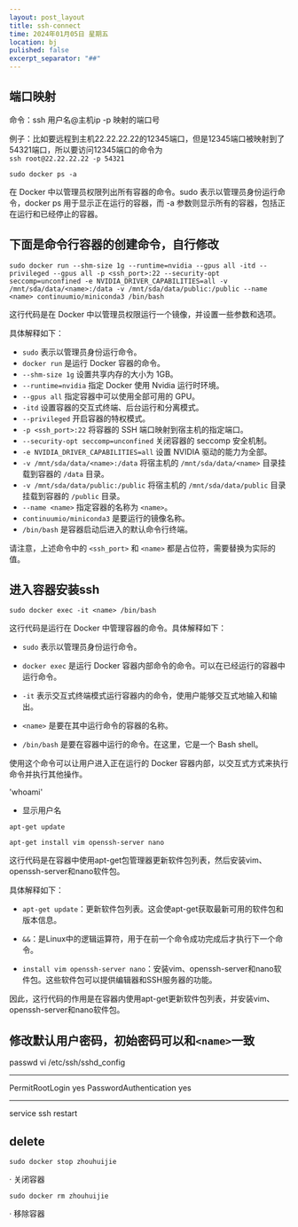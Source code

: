 ```yaml
---
layout: post_layout
title: ssh-connect
time: 2024年01月05日 星期五
location: bj
pulished: false
excerpt_separator: "##"
--- 
```

## 端口映射
命令：ssh 用户名@主机ip -p 映射的端口号

例子：比如要远程到主机22.22.22.22的12345端口，但是12345端口被映射到了54321端口，所以要访问12345端口的命令为<br>
```ssh root@22.22.22.22 -p 54321```

```sudo docker ps -a```

在 Docker 中以管理员权限列出所有容器的命令。sudo 表示以管理员身份运行命令，docker ps 用于显示正在运行的容器，而 -a 参数则显示所有的容器，包括正在运行和已经停止的容器。

## 下面是命令行容器的创建命令，自行修改<name>

```sudo docker run --shm-size 1g --runtime=nvidia --gpus all -itd --privileged --gpus all -p <ssh_port>:22 --security-opt seccomp=unconfined -e NVIDIA_DRIVER_CAPABILITIES=all -v /mnt/sda/data/<name>:/data -v /mnt/sda/data/public:/public --name <name> continuumio/miniconda3 /bin/bash```

这行代码是在 Docker 中以管理员权限运行一个镜像，并设置一些参数和选项。

具体解释如下：

- `sudo` 表示以管理员身份运行命令。
- `docker run` 是运行 Docker 容器的命令。
- `--shm-size 1g` 设置共享内存的大小为 1GB。
- `--runtime=nvidia` 指定 Docker 使用 Nvidia 运行时环境。
- `--gpus all` 指定容器中可以使用全部可用的 GPU。
- `-itd` 设置容器的交互式终端、后台运行和分离模式。
- `--privileged` 开启容器的特权模式。
- `-p <ssh_port>:22` 将容器的 SSH 端口映射到宿主机的指定端口。
- `--security-opt seccomp=unconfined` 关闭容器的 seccomp 安全机制。
- `-e NVIDIA_DRIVER_CAPABILITIES=all` 设置 NVIDIA 驱动的能力为全部。
- `-v /mnt/sda/data/<name>:/data` 将宿主机的 `/mnt/sda/data/<name>` 目录挂载到容器的 `/data` 目录。
- `-v /mnt/sda/data/public:/public` 将宿主机的 `/mnt/sda/data/public` 目录挂载到容器的 `/public` 目录。
- `--name <name>` 指定容器的名称为 `<name>`。
- `continuumio/miniconda3` 是要运行的镜像名称。
- `/bin/bash` 是容器启动后进入的默认命令行终端。

请注意，上述命令中的 `<ssh_port>` 和 `<name>` 都是占位符，需要替换为实际的值。

## 进入容器安装ssh

```sudo docker exec -it <name> /bin/bash```

这行代码是运行在 Docker 中管理容器的命令。具体解释如下：

- `sudo` 表示以管理员身份运行命令。

- `docker exec` 是运行 Docker 容器内部命令的命令。可以在已经运行的容器中运行命令。

- `-it` 表示交互式终端模式运行容器内的命令，使用户能够交互式地输入和输出。

- `<name>` 是要在其中运行命令的容器的名称。

- `/bin/bash` 是要在容器中运行的命令。在这里，它是一个 Bash shell。

使用这个命令可以让用户进入正在运行的 Docker 容器内部，以交互式方式来执行命令并执行其他操作。

'whoami'

- 显示用户名

```apt-get update```

```apt-get install vim openssh-server nano```

这行代码是在容器中使用apt-get包管理器更新软件包列表，然后安装vim、openssh-server和nano软件包。

具体解释如下：

- `apt-get update`：更新软件包列表。这会使apt-get获取最新可用的软件包和版本信息。

- `&&`：是Linux中的逻辑运算符，用于在前一个命令成功完成后才执行下一个命令。

- `install vim openssh-server nano`：安装vim、openssh-server和nano软件包。这些软件包可以提供编辑器和SSH服务器的功能。

因此，这行代码的作用是在容器内使用apt-get更新软件包列表，并安装vim、openssh-server和nano软件包。

## 修改默认用户密码，初始密码可以和```<name>```一致
passwd
vi /etc/ssh/sshd_config
***
PermitRootLogin yes
PasswordAuthentication yes
***
service ssh restart
## delete
````sudo docker stop zhouhuijie````

· 关闭容器

````sudo docker rm zhouhuijie````

· 移除容器







